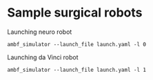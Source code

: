 # Sample surgical robots

Launching neuro robot
```
ambf_simulator --launch_file launch.yaml -l 0
```

Launching da Vinci robot 
```
ambf_simulator --launch_file launch.yaml -l 1
```
